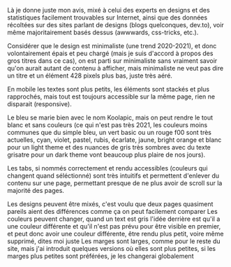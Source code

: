 Là je donne juste mon avis, mixé à celui des experts en designs et des statistiques facilement trouvables sur Internet, ainsi que des données récoltées sur des sites parlant de designs (blogs quelconques, dev.to), voir même majoritairement basés dessus (awwwards, css-tricks, etc.).

Considérer que le design est minimaliste (une trend 2020-2021), et donc volontairement épais et peu chargé (mais je suis d'accord à propos des gros titres dans ce cas), on est parti sur minimaliste sans vraiment savoir qu'on aurait autant de contenu à afficher, mais minimaliste ne veut pas dire un titre et un élément 428 pixels plus bas, juste très aéré.

En mobile les textes sont plus petits, les éléments sont stackés et plus rapprochés, mais tout est toujours accessible sur la même page, rien ne disparait (responsive).

Le bleu se marie bien avec le nom Koolapic, mais on peut rendre le tout blanc et sans couleurs (ce qui n'est pas très 2021, les couleurs moins communes que du simple bleu, un vert basic ou un rouge f00 sont très actuelles, cyan, violet, pastel, rubis, écarlate, jaune, bright orange et blanc pour un light theme et des nuances de gris très sombres avec du texte grisatre pour un dark theme vont beaucoup plus plaire de nos jours).

Les tabs, si nommés correctement et rendu accessibles (couleurs qui changent quand séléctionné) sont très intuitifs et permettent d'enlever du contenu sur une page, permettant presque de ne plus avoir de scroll sur la majorité des pages.

Les designs peuvent être mixés, c'est voulu que deux pages quasiment pareils aient des différences comme ça on peut facilement comparer
Les couleurs peuvent changer, quand un text est gris l'idée derrière est qu'il a une couleur différente et qu'il n'est pas prévu pour être visible en premier, et peut donc avoir une couleur différente, être rendu plus petit, voire même supprimé, dites moi juste
Les marges sont larges, comme pour le reste du site, mais j'ai introduit quelques versions où elles sont plus petites, si les marges plus petites sont préférées, je les changerai globalement
